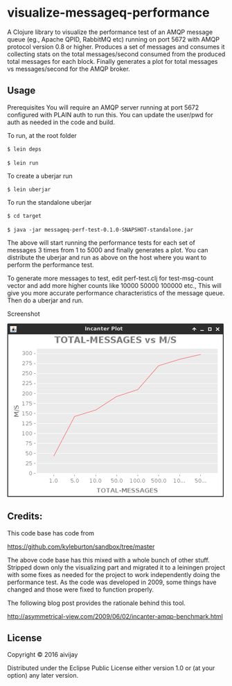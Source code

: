 # visualize-messageq-performance 

A Clojure library to visualize the performance test of an AMQP message queue (eg., Apache QPID, RabbitMQ etc) running on port 5672 with AMQP protocol version 0.8 or higher. Produces a set of messages and consumes it collecting stats on the total messages/second consumed from the produced total messages for each block. Finally generates a plot for total messages vs messages/second for the AMQP broker.

## Usage
Prerequisites
You will require an AMQP server running at port 5672 configured with PLAIN auth to run this. You can update the user/pwd for auth as needed in the code and build.

To run, at the root folder 


```
$ lein deps

$ lein run 
```

To create a uberjar run

```
$ lein uberjar
```

To run the standalone uberjar

```
$ cd target

$ java -jar messageq-perf-test-0.1.0-SNAPSHOT-standalone.jar
```

The above will start running the performance tests for each set of messages 3 times from 1 to 5000 and finally generates a plot. You can distribute the uberjar and run as above on the host where you want to perform the performance test. 

To generate more messages to test, edit perf-test.clj for test-msg-count vector and add more higher counts like 10000 50000 100000 etc., This will give you more accurate performance characteristics of the message queue. Then do a uberjar and run.

Screenshot

![alt text][logo]

[logo]: https://github.com/aivijay/visualize-messageq-performance/blob/master/doc/screenshot1.png "Plot"

## Credits:

This code base has code from 

<https://github.com/kyleburton/sandbox/tree/master>

The above code base has this mixed with a whole bunch of other stuff. Stripped down only the visualizing part and migrated it to a leiningen project with some fixes as needed for the project to work independently doing the performance test. As the code was developed in 2009, some things have changed and those were fixed to function properly. 

The following blog post provides the rationale behind this tool.

<http://asymmetrical-view.com/2009/06/02/incanter-amqp-benchmark.html>

## License

Copyright © 2016 aivijay

Distributed under the Eclipse Public License either version 1.0 or (at
your option) any later version.
